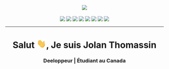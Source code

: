 <p align="center"> 
  <img src="https://img.shields.io/badge/Âge-18-blue" /> 
  <br><br>
  <img src="https://img.shields.io/badge/Python-%20Très bonne maitrise-lime" />
  <img src="https://img.shields.io/badge/HTML/CSS-%20Très bonne maitrise-lime" />
  
  <img src="https://img.shields.io/badge/PHP-%20Bonne maitrise-green" />
  <img src="https://img.shields.io/badge/Pl/SQL-%20Bonne maitrise-green" />
  
  <img src="https://img.shields.io/badge/C-%20Maitrise-brightgreen" />
  <img src="https://img.shields.io/badge/C++-%20Maitrise-brightgreen" />
  
  <img src="https://img.shields.io/badge/C♯-%20Apprentissage-blanchedalmond" />
  <img src="https://img.shields.io/badge/Javascript-%20Apprentissage-blanchedalmond" /> 
</p>

<hr>
<h1 align="center">Salut <img src="https://raw.githubusercontent.com/ABSphreak/ABSphreak/master/gifs/Hi.gif" width="30px">, Je suis Jolan Thomassin </h1>
<h3 align="center">Deeloppeur | Étudiant au Canada </h3>
